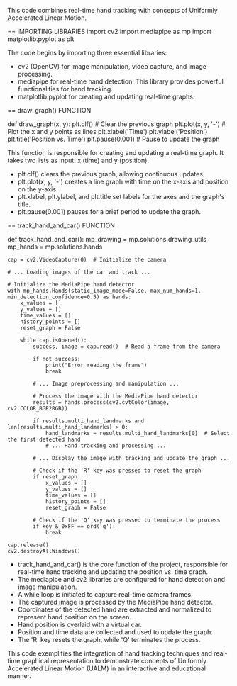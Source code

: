This code combines real-time hand tracking with concepts of Uniformly Accelerated Linear Motion.

== IMPORTING LIBRARIES
import cv2
import mediapipe as mp
import matplotlib.pyplot as plt

The code begins by importing three essential libraries:
- cv2 (OpenCV) for image manipulation, video capture, and image processing.
- mediapipe for real-time hand detection. This library provides powerful functionalities for hand tracking.
- matplotlib.pyplot for creating and updating real-time graphs.

== draw_graph() FUNCTION

def draw_graph(x, y):
    plt.clf()  # Clear the previous graph
    plt.plot(x, y, '-')  # Plot the x and y points as lines
    plt.xlabel('Time')
    plt.ylabel('Position')
    plt.title('Position vs. Time')
    plt.pause(0.001)  # Pause to update the graph
   
This function is responsible for creating and updating a real-time graph. It takes two lists as input: x (time) and y (position).

- plt.clf() clears the previous graph, allowing continuous updates.
- plt.plot(x, y, '-') creates a line graph with time on the x-axis and position on the y-axis.
- plt.xlabel, plt.ylabel, and plt.title set labels for the axes and the graph's title.
- plt.pause(0.001) pauses for a brief period to update the graph.

== track_hand_and_car() FUNCTION

def track_hand_and_car():
    mp_drawing = mp.solutions.drawing_utils
    mp_hands = mp.solutions.hands

    cap = cv2.VideoCapture(0)  # Initialize the camera
    
    # ... Loading images of the car and track ...

    # Initialize the MediaPipe hand detector
    with mp_hands.Hands(static_image_mode=False, max_num_hands=1, min_detection_confidence=0.5) as hands:
        x_values = []
        y_values = []
        time_values = []
        history_points = []
        reset_graph = False

        while cap.isOpened():
            success, image = cap.read()  # Read a frame from the camera

            if not success:
                print("Error reading the frame")
                break

            # ... Image preprocessing and manipulation ...

            # Process the image with the MediaPipe hand detector
            results = hands.process(cv2.cvtColor(image, cv2.COLOR_BGR2RGB))

            if results.multi_hand_landmarks and len(results.multi_hand_landmarks) > 0:
                hand_landmarks = results.multi_hand_landmarks[0]  # Select the first detected hand
                # ... Hand tracking and processing ...

            # ... Display the image with tracking and update the graph ...

            # Check if the 'R' key was pressed to reset the graph
            if reset_graph:
                x_values = []
                y_values = []
                time_values = []
                history_points = []
                reset_graph = False

            # Check if the 'Q' key was pressed to terminate the process
            if key & 0xFF == ord('q'):
                break
    
    cap.release()
    cv2.destroyAllWindows()

- track_hand_and_car() is the core function of the project, responsible for real-time hand tracking and updating the position vs. time graph.
- The mediapipe and cv2 libraries are configured for hand detection and image manipulation.
- A while loop is initiated to capture real-time camera frames.
- The captured image is processed by the MediaPipe hand detector.
- Coordinates of the detected hand are extracted and normalized to represent hand position on the screen.
- Hand position is overlaid with a virtual car.
- Position and time data are collected and used to update the graph.
- The 'R' key resets the graph, while 'Q' terminates the process.

This code exemplifies the integration of hand tracking techniques and real-time graphical representation to demonstrate concepts of Uniformly Accelerated Linear Motion (UALM) in an interactive and educational manner.
